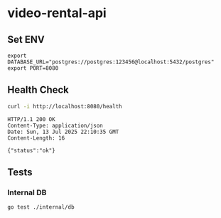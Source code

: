 # video-rental-api

## Set ENV
```
export DATABASE_URL="postgres://postgres:123456@localhost:5432/postgres"
export PORT=8080
```

## Health Check
```bash
curl -i http://localhost:8080/health

```
```text
HTTP/1.1 200 OK
Content-Type: application/json
Date: Sun, 13 Jul 2025 22:10:35 GMT
Content-Length: 16

{"status":"ok"}
```

## Tests
### Internal DB
```
go test ./internal/db
```